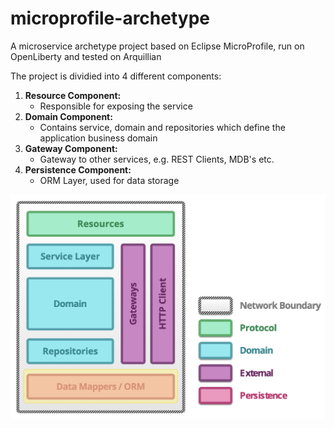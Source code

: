 # microprofile-archetype
A microservice archetype project based on Eclipse MicroProfile, run on OpenLiberty and tested on Arquillian

The project is dividied into 4 different components:
1. **Resource Component:** 
    - Responsible for exposing the service
2. **Domain Component:**
    - Contains service, domain and repositories which define the application business domain
3. **Gateway Component:**
    - Gateway to other services, e.g. REST Clients, MDB's etc.
4. **Persistence Component:**
    - ORM Layer, used for data storage
    
![Microservice Components](misc/microservice-components.png)


